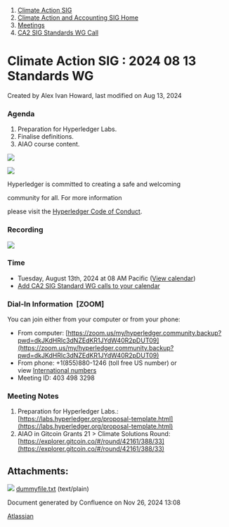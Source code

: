 1. [Climate Action SIG](index.html)
2. [Climate Action and Accounting SIG Home](Climate-Action-and-Accounting-SIG-Home_19005445.html)
3. [Meetings](Meetings_19005583.html)
4. [CA2 SIG Standards WG Call](CA2-SIG-Standards-WG-Call_19007176.html)

# Climate Action SIG : 2024 08 13 Standards WG

Created by Alex Ivan Howard, last modified on Aug 13, 2024

### Agenda

1. Preparation for Hyperledger Labs.
2. Finalise definitions.
3. AIAO course content.

![](https://wiki.hyperledger.org/download/attachments/29034696/Antitrustnotice.png?version=1&modificationDate=1581695654000&api=v2)

![](https://wiki.hyperledger.org/download/attachments/2392771/welcome.png?version=2&modificationDate=1572450107000&api=v2)

Hyperledger is committed to creating a safe and welcoming

community for all. For more information

please visit the [Hyperledger Code of Conduct](https://lf-hyperledger.atlassian.net/wiki/display/HYP/Hyperledger+Code+of+Conduct).

### Recording

![](plugins/servlet/confluence/placeholder/unknown-attachment)

### **Time**

- Tuesday, August 13th, 2024 at 08 AM Pacific ([View calendar](https://lists.hyperledger.org/g/climate-sig/calendar))
- [Add CA2 SIG Standard WG calls to your calendar](https://lf-hyperledger.atlassian.net/wiki/download/attachments/19009983/invite.ics?version=1&modificationDate=1673879601000&api=v2)

### **Dial-In Information  \[ZOOM]**

You can join either from your computer or from your phone:

- From computer: [https://zoom.us/my/hyperledger.community.backup?pwd=dkJKdHRlc3dNZEdKR1JYdW40R2pDUT09](https://zoom.us/my/hyperledger.community.backup?pwd=dkJKdHRlc3dNZEdKR1JYdW40R2pDUT09)
- From phone: +1(855)880-1246 (toll free US number) or view [International numbers](https://zoom.us/u/bAaJoyznp)
- Meeting ID: 403 498 3298

### **Meeting Notes**

1. Preparation for Hyperledger Labs.: [https://labs.hyperledger.org/proposal-template.html](https://labs.hyperledger.org/proposal-template.html)
2. AIAO in Gitcoin Grants 21 &gt; Climate Solutions Round: [https://explorer.gitcoin.co/#/round/42161/388/33](https://explorer.gitcoin.co/#/round/42161/388/33)

## Attachments:

![](images/icons/bullet_blue.gif) [dummyfile.txt](attachments/19010841/19010846.txt) (text/plain)

Document generated by Confluence on Nov 26, 2024 13:08

[Atlassian](http://www.atlassian.com/)
